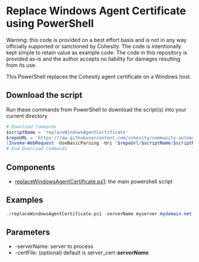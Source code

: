 # Replace Windows Agent Certificate using PowerShell

Warning: this code is provided on a best effort basis and is not in any way officially supported or sanctioned by Cohesity. The code is intentionally kept simple to retain value as example code. The code in this repository is provided as-is and the author accepts no liability for damages resulting from its use.

This PowerShell replaces the Cohesity agent certificate on a Windows host.

## Download the script

Run these commands from PowerShell to download the script(s) into your current directory

```powershell
# Download Commands
$scriptName = 'replaceWindowsAgentCertificate'
$repoURL = 'https://raw.githubusercontent.com/cohesity/community-automation-samples/main/powershell'
(Invoke-WebRequest -UseBasicParsing -Uri "$repoUrl/$scriptName/$scriptName.ps1").content | Out-File "$scriptName.ps1"; (Get-Content "$scriptName.ps1") | Set-Content "$scriptName.ps1"
# End Download Commands
```

## Components

* [replaceWindowsAgentCertificate.ps1](https://raw.githubusercontent.com/cohesity/community-automation-samples/main/powershell/replaceWindowsAgentCertificate/replaceWindowsAgentCertificate.ps1): the main powershell script

## Examples

```powershell
./replaceWindowsAgentCertificate.ps1 -serverName myserver.mydomain.net
```

## Parameters

* -serverName: server to process
* -certFile: (optional) default is server_cert-**_serverName_**
